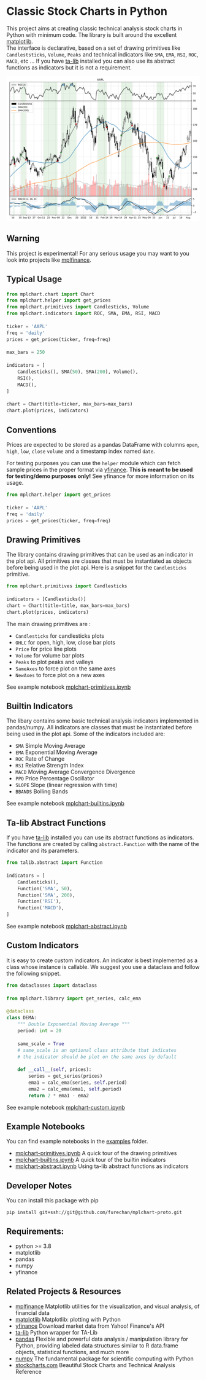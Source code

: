 # Classic Stock Charts in Python


This project aims at creating classic
technical analysis stock charts in Python with minimum code.
The library is built around the excellent 
[matplotlib](https://github.com/matplotlib/matplotlib).  
The interface is declarative, based on a set of drawing primitives
like `Candleststicks`, `Volume`, `Peaks`
and technical indicators
like `SMA`, `EMA`, `RSI`, `ROC`, `MACD`, etc ...
If you have [ta-lib](https://github.com/mrjbq7/ta-lib)
installed you can also use its abstract functions as indicators but it is not a requirement.


![Showcase Chart](/output/showcase.svg "Showcase")


## Warning

This project is experimental! For any serious usage you may want to you look into projects
like [mplfinance](https://pypi.org/project/mplfinance/).


## Typical Usage

```python
from mplchart.chart import Chart
from mplchart.helper import get_prices
from mplchart.primitives import Candlesticks, Volume
from mplchart.indicators import ROC, SMA, EMA, RSI, MACD

ticker = 'AAPL'
freq = 'daily'
prices = get_prices(ticker, freq=freq)

max_bars = 250

indicators = [
    Candlesticks(), SMA(50), SMA(200), Volume(),
    RSI(),
    MACD(),
]

chart = Chart(title=ticker, max_bars=max_bars)
chart.plot(prices, indicators)
```

## Conventions

Prices are expected to be stored as a pandas DataFrame
with columns
`open`, `high`, `low`, `close` `volume`
and a timestamp index 
named `date`.

For testing purposes you can use the `helper` module
which can fetch sample prices in the proper format via
[yfinance](https://github.com/ranaroussi/yfinance).
**This is meant to be used for testing/demo purposes only!**
See yfinance for more information on its usage.

```python
from mplchart.helper import get_prices

ticker = 'AAPL'
freq = 'daily'
prices = get_prices(ticker, freq=freq)
```

## Drawing Primitives

The library contains drawing primitives that can be used as an indicator in the plot api.
All primitives are classes that must be instantiated as objects before being used in the plot api.
Here is a snippet for the `Candlesticks` primitive.

```python
from mplchart.primitives import Candlesticks

indicators = [Candlesticks()]
chart = Chart(title=title, max_bars=max_bars)
chart.plot(prices, indicators)
```
The main drawing primitives are :
- `Candlesticks` for candlesticks plots
- `OHLC` for open, high, low, close bar plots
- `Price` for price line plots
- `Volume` for volume bar plots
- `Peaks` to plot peaks and valleys
- `SameAxes` to force plot on the same axes
- `NewAxes` to force plot on a new axes

See example notebook [mplchart-primitives.ipynb](/examples/mplchart-primitives.ipynb) 

## Builtin Indicators

The libary contains some basic technical analysis indicators implemented in pandas/numpy.
All indicators are classes that must be instantiated
before being used in the plot api.
Some of the indicators included are:
- `SMA` Simple Moving Average
- `EMA` Exponential Moving Average
- `ROC` Rate of Change
- `RSI` Relative Strength Index
- `MACD` Moving Average Convergence Divergence
- `PPO` Price Percentage Oscillator 
- `SLOPE` Slope (linear regression with time)
- `BBANDS` Bolling Bands

See example notebook [mplchart-builtins.ipynb](/examples/mplchart-builtins.ipynb) 

## Ta-lib Abstract Functions

If you have 
[ta-lib](https://github.com/mrjbq7/ta-lib)
installed you can use its abstract functions as indicators.
The functions are created by calling `abstract.Function` with the name of the indicator and its parameters.

```python
from talib.abstract import Function

indicators = [
    Candlesticks(),
    Function('SMA', 50),
    Function('SMA', 200),
    Function('RSI'),
    Function('MACD'),
]
```
 
See example notebook [mplchart-abstract.ipynb](/examples/mplchart-abstract.ipynb) 


## Custom Indicators

It is easy to create custom indicators. An indicator is best implemented as a class whose instance is callable.
We suggest you use a dataclass and follow the following snippet.

```python
from dataclasses import dataclass

from mplchart.library import get_series, calc_ema

@dataclass
class DEMA:
    """ Double Exponential Moving Average """
    period: int = 20

    same_scale = True
    # same_scale is an optional class attribute that indicates
    # the indicator should be plot on the same axes by default

    def __call__(self, prices):
        series = get_series(prices)
        ema1 = calc_ema(series, self.period)
        ema2 = calc_ema(ema1, self.period)
        return 2 * ema1 - ema2

```

See example notebook [mplchart-custom.ipynb](/examples/mplchart-custom.ipynb) 


## Example Notebooks

You can find example notebooks in the [examples](/examples/) folder. 

- [mplchart-primitives.ipynb](/examples/mplchart-primitives.ipynb) A quick tour of the drawing primitives 
- [mplchart-builtins.ipynb](/examples/mplchart-builtins.ipynb) A quick tour of the builtin indicators 
- [mplchart-abstract.ipynb](/examples/mplchart-abstract.ipynb) Using ta-lib abstract functions as indicators 


## Developer Notes

You can install this package with pip


```console
pip install git+ssh://git@github.com/furechan/mplchart-proto.git
```

## Requirements:

- python >= 3.8
- matplotlib
- pandas
- numpy
- yfinance


## Related Projects & Resources
- [mplfinance](https://pypi.org/project/mplfinance/) Matplotlib utilities for the visualization,
and visual analysis, of financial data
- [matplotlib](https://github.com/matplotlib/matplotlib) Matplotlib: plotting with Python
- [yfinance](https://github.com/ranaroussi/yfinance) Download market data from Yahoo! Finance's API
- [ta-lib](https://github.com/mrjbq7/ta-lib) Python wrapper for TA-Lib
- [pandas](https://github.com/pandas-dev/pandas) Flexible and powerful data analysis / manipulation library
for Python, providing labeled data structures similar to R data.frame objects,
statistical functions, and much more
- [numpy](https://github.com/numpy/numpy) The fundamental package for scientific computing with Python
- [stockcharts.com](https://stockcharts.com/) Beautiful Stock Charts and Technical Analysis Reference
